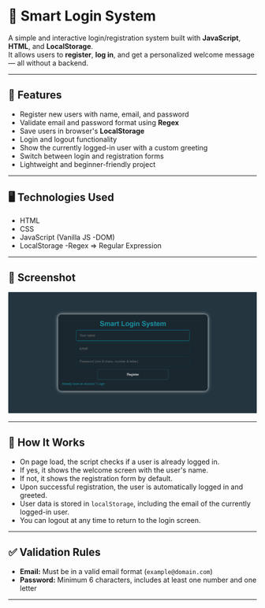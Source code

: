 # 🧠 Smart Login System

A simple and interactive login/registration system built with **JavaScript**, **HTML**, and **LocalStorage**.  
It allows users to **register**, **log in**, and get a personalized welcome message — all without a backend.

---

## 🚀 Features

- Register new users with name, email, and password
- Validate email and password format using **Regex**
- Save users in browser's **LocalStorage**
- Login and logout functionality
- Show the currently logged-in user with a custom greeting
- Switch between login and registration forms
- Lightweight and beginner-friendly project

---

## 🖥️ Technologies Used

- HTML
- CSS
- JavaScript (Vanilla JS -DOM) 
- LocalStorage
-Regex =>  Regular Expression

---

## 📸 Screenshot

![Welcome Page](images/Screenshot%202025-06-23%20015124.png)



---

## 🧪 How It Works

- On page load, the script checks if a user is already logged in.
- If yes, it shows the welcome screen with the user's name.
- If not, it shows the registration form by default.
- Upon successful registration, the user is automatically logged in and greeted.
- User data is stored in `localStorage`, including the email of the currently logged-in user.
- You can logout at any time to return to the login screen.

---

## ✅ Validation Rules

- **Email:** Must be in a valid email format (`example@domain.com`)
- **Password:** Minimum 6 characters, includes at least one number and one letter

---



